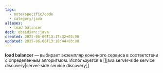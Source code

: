 ```yaml
---
tags:
  - note/specific/code
  - category/java
aliases:
  - load balancer
deck: obsidian::java
created: 2025-06-06T13:17:32+03:00
updated: 2025-06-06T13:18:44+03:00
---
```


**load balancer**
—
выбирает экземпляр конечного сервиса в соответствии с определенным алгоритмом.
Используется в [[java server-side service discovery|server-side service discovery]]
